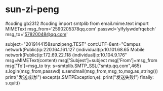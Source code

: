 # sun-zi-peng
#coding:gb2312
#coding
import smtplib
from email.mime.text import MIMEText
msg_from='2590205378qq.com'
passwd='ylfylywdefrqebch'
msg_to='57820048@qq.com'

subject="2019144158sunzipeng.TEST"
cont:UTF-8ent="Campus network(Public)ip:220.164.161.127    (individual)ip:10.101.68.65    Mobile network(Public)ip:172.69.22.118  (individual)ip:10.104.9.176"
msg=MIMEText(content)
msg['Subjest']=subject
msg['From']=msg_from
msg['To']=msg_to
try:
    s=smtplib.SMTP_SSL("smtp.qq.com",465)
    s.login(msg_from,passwd)
    s.sendmail(msg_from,msg_to,msg.as_string())
    print("发送成功!")
except(s.SMTPException,e):
    print("发送失败!")
finally:
    s.quit()
